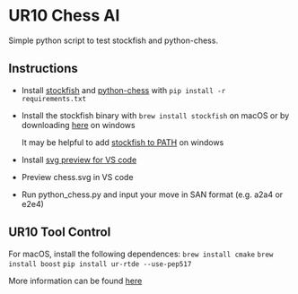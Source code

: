 # UR10 Chess AI

Simple python script to test stockfish and python-chess.

## Instructions

- Install [stockfish](https://pypi.org/project/stockfish/) and [python-chess](https://pypi.org/project/chess/) with `pip install -r requirements.txt`

- Install the stockfish binary with `brew install stockfish` on macOS or by downloading [here](https://stockfishchess.org/download/) on windows

    It may be helpful to add [stockfish to PATH](https://medium.com/@kevinmarkvi/how-to-add-executables-to-your-path-in-windows-5ffa4ce61a53) on windows

- Install [svg preview for VS code](https://marketplace.visualstudio.com/items?itemName=jock.svg)

- Preview chess.svg in VS code

- Run python_chess.py and input your move in SAN format (e.g. a2a4 or e2e4)

## UR10 Tool Control

For macOS, install the following dependences: `brew install cmake` `brew install boost` `pip install ur-rtde --use-pep517`  

More information can be found [here](https://sdurobotics.gitlab.io/ur_rtde/installation/installation.html)  
